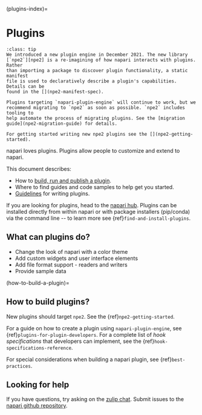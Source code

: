 (plugins-index)=

# Plugins

```{admonition} Introducing npe2
:class: tip
We introduced a new plugin engine in December 2021. The new library
[`npe2`][npe2] is a re-imagining of how napari interacts with plugins. Rather
than importing a package to discover plugin functionality, a static manifest
file is used to declaratively describe a plugin's capabilities. Details can be
found in the [](npe2-manifest-spec).

Plugins targeting `napari-plugin-engine` will continue to work, but we
recommend migrating to `npe2` as soon as possible. `npe2` includes tooling to
help automate the process of migrating plugins. See the [migration
guide](npe2-migration-guide) for details.

For getting started writing new npe2 plugins see the [](npe2-getting-started).
```

napari loves plugins. Plugins allow people to customize and extend to napari.

This document describes:

- How to [build, run and publish a plugin](how-to-build-a-plugin).
- Where to find guides and code samples to help get you started.
- [Guidelines](best-practices) for writing plugins.

If you are looking for plugins, head to the [napari
hub](https://napari-hub.org). Plugins can be installed directly from within
napari or with package installers (pip/conda) via the command line -- to learn
more see {ref}`find-and-install-plugins`.

## What can plugins do?

- Change the look of napari with a color theme
- Add custom widgets and user interface elements
- Add file format support - readers and writers
- Provide sample data

(how-to-build-a-plugin)=

## How to build plugins?

New plugins should target `npe2`. See the {ref}`npe2-getting-started`.

For a guide on how to create a plugin using `napari-plugin-engine`, see
{ref}`plugins-for-plugin-developers`. For a complete list of _hook
specifications_ that developers can implement, see the
{ref}`hook-specifications-reference`.

For special considerations when building a napari plugin, see
{ref}`best-practices`.

## Looking for help

If you have questions, try asking on the [zulip
chat](https://napari.zulipchat.com/). Submit issues to the [napari github
repository](https://github.com/napari/napari).

[npe1]: https://github.com/napari/napari-plugin-engine
[npe2]: https://github.com/tlambert03/npe2
